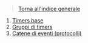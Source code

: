 >[Torna all'indice generale](index.md)
1. [Timers base](timerbase.md)
2. [Gruppi di timers](gruppiters.md)
3. [Catene di eventi (protocolli)](chaintimers.md)
